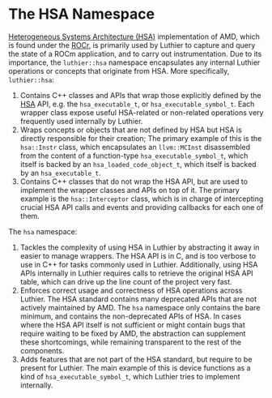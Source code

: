 # The HSA Namespace

[Heterogeneous Systems Architecture (HSA)](https://hsafoundation.com/) implementation of AMD, which is found
under the [ROCr](https://github.com/ROCm/ROCR-Runtime/), is primarily used by Luthier to capture and query the state of
a ROCm application, and to carry out instrumentation. Due to its importance, the `luthier::hsa` namespace
encapsulates any internal Luthier operations or concepts that originate from HSA. More specifically, `luthier::hsa`:

1. Contains C++ classes and APIs that wrap those explicitly defined by the [HSA](https://hsafoundation.com/) API, e.g.
   the `hsa_executable_t`, or `hsa_executable_symbol_t`. Each wrapper class expose useful HSA-related or
   non-related operations very frequently used internally by Luthier.
2. Wraps concepts or objects that are not defined by HSA but HSA is directly responsible for their creation; The primary
   example of this is the `hsa::Instr` class, which encapsulates an `llvm::MCInst` disassembled from
   the content of a function-type `hsa_executable_symbol_t`, which itself is backed by an `hsa_loaded_code_object_t`,
   which itself is backed by an `hsa_executable_t`.
3. Contains C++ classes that do not wrap the HSA API, but are used to implement the wrapper classes and APIs on top of
   it. The primary example is the `hsa::Interceptor` class, which is in charge of intercepting crucial HSA API calls and
   events and providing callbacks for each one of them.

The `hsa` namespace:

1. Tackles the complexity of using HSA in Luthier by abstracting it away in easier to manage wrappers. The HSA API is in
   C, and is too verbose to use in C++ for tasks commonly used in Luthier. Additionally, using HSA APIs internally in
   Luthier requires calls to retrieve the original HSA API table, which can drive up the line count of the project very
   fast.
2. Enforces correct usage and correctness of HSA operations across Luthier. The HSA standard contains many deprecated 
   APIs that are not actively maintained by AMD. The `hsa` namespace only contains the bare minimum, and contains the
   non-deprecated APIs of HSA. In cases where the HSA API itself is not sufficient or might contain bugs that require 
   waiting to be fixed by AMD, the abstraction can supplement these shortcomings, while remaining transparent to the 
   rest of the components.
3. Adds features that are not part of the HSA standard, but require to be present for Luthier. The main example of this
   is device functions as a kind of `hsa_executable_symbol_t`, which Luthier tries to implement internally. 